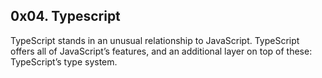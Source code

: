 ## 0x04. Typescript

TypeScript stands in an unusual relationship to JavaScript. TypeScript offers all of JavaScript’s features, and an additional layer on top of these: TypeScript’s type system.
